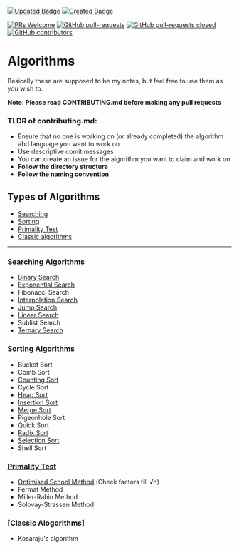 [![Updated Badge](https://badges.pufler.dev/updated/deutranium/Algorithms)](https://badges.pufler.dev)
[![Created Badge](https://badges.pufler.dev/created/deutranium/Algorithms)](https://badges.pufler.dev)

[![PRs Welcome](https://img.shields.io/badge/PRs-welcome-brightgreen.svg)](http://makeapullrequest.com)
[![GitHub pull-requests](https://img.shields.io/github/issues-pr/deutranium/Algorithms.svg)](https://GitHub.com/Naereen/StrapDown.js/pull/)
[![GitHub pull-requests closed](https://img.shields.io/github/issues-pr-closed/deutranium/Algorithms.svg)](https://GitHub.com/deutranium/Algorithms/pull/)
[![GitHub contributors](https://img.shields.io/github/contributors/deutranium/Algorithms.svg)](https://GitHub.com/deutranium/Algorithms/graphs/contributors/)

# Algorithms

Basically these are supposed to be my notes, but feel free to use them as you wish to.

**Note: Please read CONTRIBUTING.md before making any pull requests**

### TLDR of contributing.md:

- Ensure that no one is working on (or already completed) the algorithm abd language you want to work on
- Use descriptive comit messages
- You can create an issue for the algorithm you want to claim and work on
- **Follow the directory structure**
- **Follow the naming convention**


## Types of Algorithms

- [Searching](#searching-algorithms)
- [Sorting](#sorting-algorithms)
- [Primality Test](#primality-test)
- [Classic algorithms](#classic-algos)

<hr>

### [Searching Algorithms](searchingAlgo)
- [Binary Search](searchingAlgo/binarySearch)
- [Exponential Search](searchingAlgo/exponentialSearch)
- Fibonacci Search
- [Interpolation Search](searchingAlgo/interpolationSearch)
- [Jump Search](searchingAlgo/jumpSearch)
- [Linear Search](searchingAlgo/linearSearch)
- Sublist Search
- [Ternary Search](searchingAlgo/ternarySearch)

### [Sorting Algorithms](sortingAlgo)
- Bucket Sort
- Comb Sort
- [Counting Sort](sortingAlgo/countingSort)
- Cycle Sort
- [Heap Sort](sortingAlgo/heapSort)
- [Insertion Sort](sortingAlgo/insertionSort)
- [Merge Sort](sortingAlgo/mergeSort)
- Pigeonhole Sort
- Quick Sort
- [Radix Sort](sortingAlgo/radixSort)
- [Selection Sort](sortingAlgo/selectionSort)
- Shell Sort

### [Primality Test](primalityTest)
- [Optimised School Method](primalityTest/optimisedSchoolMethod) (Check factors till √n)
- Fermat Method
- Miller-Rabin Method
- Solovay-Strassen Method

### [Classic Alogorithms]
- Kosaraju's algorithm
